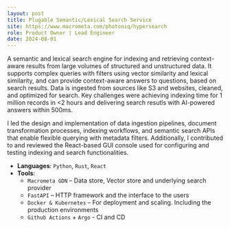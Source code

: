 ```yaml
---
layout: post
title: Plugable Semantic/Lexical Search Service
site: https://www.macrometa.com/photoniq/hypersearch
role: Product Owner | Lead Engineer
date: 2024-08-01
---
```


A semantic and lexical search engine for indexing and retrieving context-aware results from large volumes of structured and unstructured data. It supports complex queries with filters using vector similarity and lexical similarity, and can provide context-aware answers to questions, based on search results. Data is ingested from sources like S3 and websites, cleaned, and optimized for search. Key challenges were achieving indexing time for 1 million records in <2 hours and delivering search resutls with AI-powered answers within 500ms.

I led the design and implementation of data ingestion pipelines, document transformation processes, indexing workflows, and semantic search APIs that enable flexible querying with metadata filters. Additionally, I contributed to and reviewed the React-based GUI console used for configuring and testing indexing and search functionalities.

- **Languages**: `Python`, `Rust`, `React`
- **Tools**:  
    - `Macrometa GDN` – Data store, Vector store and underlying search provider
    - `FastAPI` – HTTP framework and the interface to the users
    - `Docker & Kubernetes` – For deployment and scaling. Including the production environments
    - `Github Actions` + `Argo` - CI and CD
